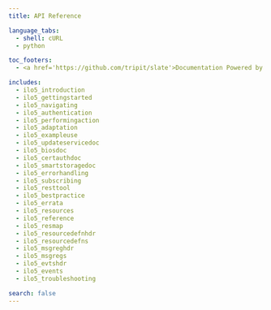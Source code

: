 ```yaml
---
title: API Reference

language_tabs:
  - shell: cURL
  - python

toc_footers:
  - <a href='https://github.com/tripit/slate'>Documentation Powered by Slate</a>

includes:
  - ilo5_introduction
  - ilo5_gettingstarted
  - ilo5_navigating
  - ilo5_authentication
  - ilo5_performingaction
  - ilo5_adaptation
  - ilo5_exampleuse
  - ilo5_updateservicedoc
  - ilo5_biosdoc
  - ilo5_certauthdoc
  - ilo5_smartstoragedoc
  - ilo5_errorhandling
  - ilo5_subscribing
  - ilo5_resttool
  - ilo5_bestpractice
  - ilo5_errata
  - ilo5_resources
  - ilo5_reference
  - ilo5_resmap
  - ilo5_resourcedefnhdr
  - ilo5_resourcedefns
  - ilo5_msgreghdr
  - ilo5_msgregs
  - ilo5_evtshdr
  - ilo5_events
  - ilo5_troubleshooting

search: false
---
```

